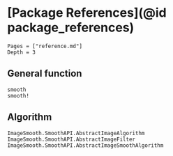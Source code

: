 # [Package References](@id package_references)

```@contents
Pages = ["reference.md"]
Depth = 3
```

## General function

```@docs
smooth
smooth!
```

## Algorithm

```@docs
ImageSmooth.SmoothAPI.AbstractImageAlgorithm
ImageSmooth.SmoothAPI.AbstractImageFilter
ImageSmooth.SmoothAPI.AbstractImageSmoothAlgorithm
```

